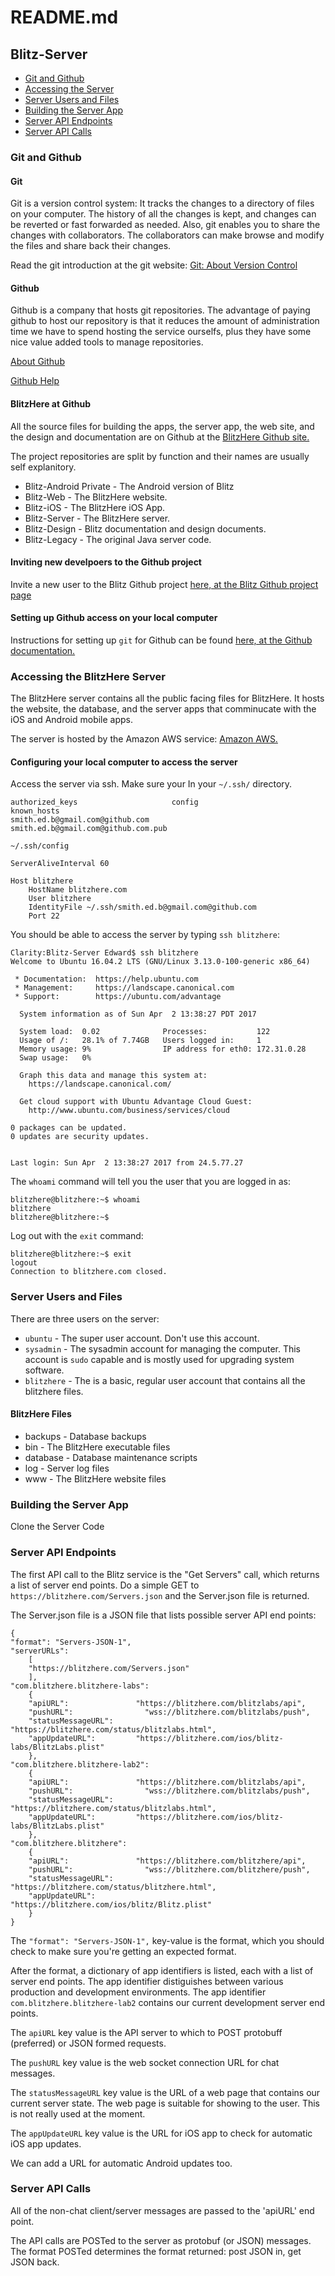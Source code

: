 # README.md

## Blitz-Server

* [Git and Github](#Git-and-Github)
* [Accessing the Server](#accessing-the-blitzhere-server)
* [Server Users and Files](#Server-Users-and-Files)
* [Building the Server App](#Building-the-Server-App)
* [Server API Endpoints](#Server-API-Endpoints)
* [Server API Calls](#Server-API-Calls)

### Git and Github

#### Git

Git is a version control system: It tracks the changes to a directory of files on your computer. The history of all the changes is kept, and changes can be reverted or fast forwarded as needed. Also, git enables you to share the changes with collaborators.  The collaborators can make browse and modify the files and share back their changes.

Read the git introduction at the git website:  [Git: About Version Control](https://git-scm.com/book/en/v2/Getting-Started-About-Version-Control)

#### Github

Github is a company that hosts git repositories. The advantage of paying github to host our repository is that it reduces the amount of administration time we have to spend hosting the service ourselfs, plus they have some nice value added tools to manage repositories.

[About Github](https://github.com/business)

[Github Help](https://help.github.com/)


#### BlitzHere at Github

All the source files for building the apps, the server app, the web site, and the design and documentation are on Github at the [BlitzHere Github site.](https://github.com/BlitzHere/)

The project repositories are split by function and their names are usually self explanitory.

* Blitz-Android Private  -  The Android version of Blitz
* Blitz-Web  -  The BlitzHere website.
* Blitz-iOS  -  The BlitzHere iOS App.
* Blitz-Server  -  The BlitzHere server.
* Blitz-Design  -  Blitz documentation and design documents.
* Blitz-Legacy  -  The original Java server code.

#### Inviting new develpoers to the Github project

Invite a new user to the Blitz Github project [here, at the Blitz Github project page](https://github.com/BlitzHere/)

#### Setting up Github access on your local computer

Instructions for setting up `git` for Github can be found [here, at the Github documentation.](https://help.github.com/articles/set-up-git/)

### Accessing the BlitzHere Server

The BlitzHere server contains all the public facing files for BlitzHere.  It hosts the website, the database, and the server apps that comminucate with the iOS and Android mobile apps.

The server is hosted by the Amazon AWS service: [Amazon AWS.](https://aws.amazon.com)

#### Configuring your local computer to access the server

Access the server via ssh.  Make sure your In your `~/.ssh/` directory.

```
authorized_keys                     config                                  known_hosts
smith.ed.b@gmail.com@github.com     smith.ed.b@gmail.com@github.com.pub
```

`~/.ssh/config`
```
ServerAliveInterval 60

Host blitzhere
    HostName blitzhere.com
    User blitzhere
    IdentityFile ~/.ssh/smith.ed.b@gmail.com@github.com
    Port 22
```

You should be able to access the server by typing `ssh blitzhere`:
```
Clarity:Blitz-Server Edward$ ssh blitzhere
Welcome to Ubuntu 16.04.2 LTS (GNU/Linux 3.13.0-100-generic x86_64)

 * Documentation:  https://help.ubuntu.com
 * Management:     https://landscape.canonical.com
 * Support:        https://ubuntu.com/advantage

  System information as of Sun Apr  2 13:38:27 PDT 2017

  System load:  0.02              Processes:           122
  Usage of /:   28.1% of 7.74GB   Users logged in:     1
  Memory usage: 9%                IP address for eth0: 172.31.0.28
  Swap usage:   0%

  Graph this data and manage this system at:
    https://landscape.canonical.com/

  Get cloud support with Ubuntu Advantage Cloud Guest:
    http://www.ubuntu.com/business/services/cloud

0 packages can be updated.
0 updates are security updates.


Last login: Sun Apr  2 13:38:27 2017 from 24.5.77.27
```

 The `whoami` command will tell you the user that you are logged in as:
```
blitzhere@blitzhere:~$ whoami
blitzhere
blitzhere@blitzhere:~$
```

Log out with the `exit` command:

```
blitzhere@blitzhere:~$ exit
logout
Connection to blitzhere.com closed.
```

### Server Users and Files

There are three users on the server:

* `ubuntu` - The super user account. Don't use this account.
* `sysadmin` - The sysadmin account for managing the computer. This account is `sudo` capable and is mostly used for upgrading system software.
* `blitzhere` - The is a basic, regular user account that contains all the blitzhere files.

#### BlitzHere Files

* backups - Database backups
* bin - The BlitzHere executable files
* database - Database maintenance scripts
* log - Server log files
* www - The BlitzHere website files


### Building the Server App

Clone the Server Code

### Server API Endpoints


The first API call to the Blitz service is the "Get Servers" call, which returns a list of server end points.  Do a simple GET to `https://blitzhere.com/Servers.json` and the Server.json file is returned.

The Server.json file is a JSON file that lists possible server API end points:

```
{
"format": "Servers-JSON-1",
"serverURLs":
    [
    "https://blitzhere.com/Servers.json"
    ],
"com.blitzhere.blitzhere-labs":
    {
    "apiURL":               "https://blitzhere.com/blitzlabs/api",
    "pushURL":                "wss://blitzhere.com/blitzlabs/push",
    "statusMessageURL":     "https://blitzhere.com/status/blitzlabs.html",
    "appUpdateURL":         "https://blitzhere.com/ios/blitz-labs/BlitzLabs.plist"
    },
"com.blitzhere.blitzhere-lab2":
    {
    "apiURL":               "https://blitzhere.com/blitzlabs/api",
    "pushURL":                "wss://blitzhere.com/blitzlabs/push",
    "statusMessageURL":     "https://blitzhere.com/status/blitzlabs.html",
    "appUpdateURL":         "https://blitzhere.com/ios/blitz-labs/BlitzLabs.plist"
    },
"com.blitzhere.blitzhere":
    {
    "apiURL":               "https://blitzhere.com/blitzhere/api",
    "pushURL":                "wss://blitzhere.com/blitzhere/push",
    "statusMessageURL":     "https://blitzhere.com/status/blitzhere.html",
    "appUpdateURL":         "https://blitzhere.com/ios/blitz/Blitz.plist"
    }
}
```

The `"format": "Servers-JSON-1",` key-value is the format, which you should check to make sure you're getting an expected format.

After the format, a dictionary of app identifiers is listed, each with a list of server end points.  The app identifier distiguishes between various production and development environments.   The app identifier `com.blitzhere.blitzhere-lab2` contains our current development server end points.

The `apiURL` key value is the API server to which to POST protobuff (preferred) or JSON formed requests.

The `pushURL` key value is the web socket connection URL for chat messages.

The `statusMessageURL` key value is the URL of a web page that contains our current server state.  The web page is suitable for showing to the user.  This is not really used at the moment.

The `appUpdateURL` key value is the URL for iOS app to check for automatic iOS app updates.

We can add a URL for automatic Android updates too.


### Server API Calls

All of the non-chat client/server messages are passed to the 'apiURL' end point.

The API calls are POSTed to the server as protobuf (or JSON) messages.  The format POSTed determines the format returned:  post JSON in, get JSON back.
